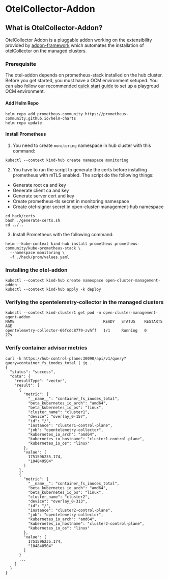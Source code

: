 # OtelCollector-Addon

## What is OtelCollector-Addon?

OtelCollector Addon is a pluggable addon working on the extensibility provided by [addon-framework](https://github.com/open-cluster-management-io/addon-framework)
which automates the installation of otelCollector on the managed clusters.


### Prerequisite

The otel-addon depends on prometheus-stack installed on the hub cluster. Before you get started, you must have a OCM environment setuped. You can also follow our recommended [quick start guide](https://open-cluster-management.io/docs/getting-started/quick-start/) to set up a playgroud OCM environment.

#### Add Helm Repo

```shell
helm repo add prometheus-community https://prometheus-community.github.io/helm-charts
helm repo update
```

#### Install Prometheus

1. You need to create `monitoring` namespace in hub cluster with this command:
```
kubectl --context kind-hub create namespace monitoring
```

2. You have to run the script to generate the certs before installing prometheus with mTLS enabled. The script do the following things:
- Generate root ca and key
- Generate client ca and key
- Generate server cert and key
- Create prometheus-tls secret in monitoring namespace
- Create otel-signer secret in open-cluster-management-hub namespace

```shell
cd hack/certs
bash ./generate-certs.sh
cd ../..
```

3. Install Prometheus with the following command:

```shell
helm --kube-context kind-hub install prometheus prometheus-community/kube-prometheus-stack \
  --namespace monitoring \
  -f ./hack/prom/values.yaml
```

### Installing the otel-addon

```shell
kubectl --context kind-hub create namespace open-cluster-management-addon
kubectl --context kind-hub apply -k deploy
```

### Verifying the opentelemetry-collector in the managed clusters
```
kubectl --context kind-cluster1 get pod -n open-cluster-management-agent-addon
NAME                                       READY   STATUS    RESTARTS   AGE
opentelemetry-collector-66fcdc8779-zvhff   1/1     Running   0          27s
```

### Verify container advisor metrics
```
curl -k https://hub-control-plane:30090/api/v1/query?query=container_fs_inodes_total | jq .
{
  "status": "success",
  "data": {
    "resultType": "vector",
    "result": [
      {
        "metric": {
          "__name__": "container_fs_inodes_total",
          "beta_kubernetes_io_arch": "amd64",
          "beta_kubernetes_io_os": "linux",
          "cluster_name": "cluster1",
          "device": "overlay_0-157",
          "id": "/",
          "instance": "cluster1-control-plane",
          "job": "opentelemetry-collector",
          "kubernetes_io_arch": "amd64",
          "kubernetes_io_hostname": "cluster1-control-plane",
          "kubernetes_io_os": "linux"
        },
        "value": [
          1751596235.174,
          "104840504"
        ]
      },
      {
        "metric": {
          "__name__": "container_fs_inodes_total",
          "beta_kubernetes_io_arch": "amd64",
          "beta_kubernetes_io_os": "linux",
          "cluster_name": "cluster2",
          "device": "overlay_0-313",
          "id": "/",
          "instance": "cluster2-control-plane",
          "job": "opentelemetry-collector",
          "kubernetes_io_arch": "amd64",
          "kubernetes_io_hostname": "cluster2-control-plane",
          "kubernetes_io_os": "linux"
        },
        "value": [
          1751596235.174,
          "104840504"
        ]
      }
      ...
    ]
  }
}
```